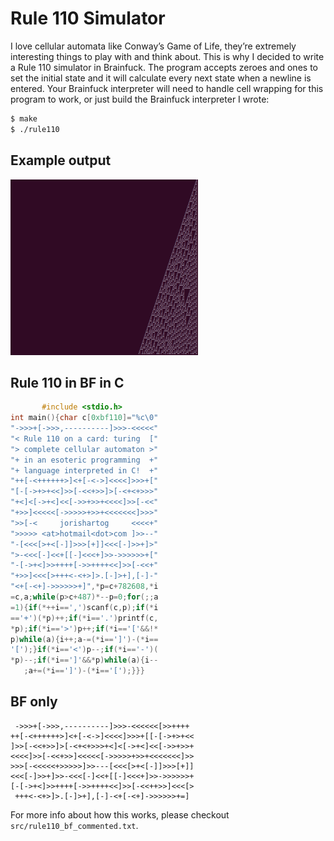 # Rule 110 Simulator

I love cellular automata like Conway’s Game of Life, they’re extremely interesting things to play with and think about. This is why I decided to write a Rule 110 simulator in Brainfuck. The program accepts zeroes and ones to set the initial state and it will calculate every next state when a newline is entered. Your Brainfuck interpreter will need to handle cell wrapping for this program to work, or just build the Brainfuck interpreter I wrote:
```bash
$ make
$ ./rule110
```

## Example output
![Example](example.png)

## Rule 110 in BF in C

```C
       #include <stdio.h>
int main(){char c[0xbf110]="%c\0"
"->>>+[->>>,----------]>>>-<<<<<"
"< Rule 110 on a card: turing  ["
"> complete cellular automaton >"
"+ in an esoteric programming  +"
"+ language interpreted in C!  +"
"++[-<++++++>]<+[-<->]<<<<]>>>+["
"[-[->+>+<<]>>[-<<+>>]>[-<+<+>>>"
"+<]<[->+<]<<[->>+>>+<<<<]>>[-<<"
"+>>]<<<<<[->>>>>+>>+<<<<<<<]>>>"
">>[-<     jorishartog     <<<<+"
">>>>> <at>hotmail<dot>com ]>>--"
"-[<<<[>+<[-]]>>>[+]]<<<[-]>>+]>"
">-<<<[-]<<+[[-]<<<+]>>->>>>>>+["
"-[->+<]>>++++[->>++++<<]>>[-<<+"
"+>>]<<<[>+++<-<+>]>.[-]>+],[-]-"
"<+[-<+]->>>>>>+]",*p=c+782608,*i
=c,a;while(p>c+487)*--p=0;for(;;a
=1){if(*++i==',')scanf(c,p);if(*i
=='+')(*p)++;if(*i=='.')printf(c,
*p);if(*i=='>')p++;if(*i=='['&&!*
p)while(a){i++;a-=(*i==']')-(*i==
'[');}if(*i=='<')p--;if(*i=='-')(
*p)--;if(*i==']'&&*p)while(a){i--
   ;a+=(*i==']')-(*i=='[');}}}
```

## BF only

```brainfuck
 ->>>+[->>>,----------]>>>-<<<<<<[>>++++
++[-<++++++>]<+[-<->]<<<<]>>>+[[-[->+>+<<
]>>[-<<+>>]>[-<+<+>>>+<]<[->+<]<<[->>+>>+
<<<<]>>[-<<+>>]<<<<<[->>>>>+>>+<<<<<<<]>>
>>>[-<<<<<+>>>>>]>>---[<<<[>+<[-]]>>>[+]]
<<<[-]>>+]>>-<<<[-]<<+[[-]<<<+]>>->>>>>>+
[-[->+<]>>++++[->>++++<<]>>[-<<++>>]<<<[>
 +++<-<+>]>.[-]>+],[-]-<+[-<+]->>>>>>+=]
```

For more info about how this works, please checkout
`src/rule110_bf_commented.txt`.
